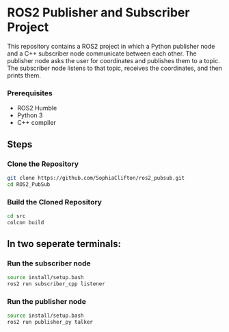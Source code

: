 # ROS2 Publisher and Subscriber Project

This repository contains a ROS2 project in which a Python publisher node and a C++ subscriber node communicate between each other. The publisher node asks the user for coordinates and publishes them to a topic. The subscriber node listens to that topic, receives the coordinates, and then prints them.

### Prerequisites
- ROS2 Humble 
- Python 3
- C++ compiler

## Steps
### Clone the Repository
```bash
git clone https://github.com/SophiaClifton/ros2_pubsub.git
cd ROS2_PubSub
```
### Build the Cloned Repository
```bash
cd src
colcon build
```
## In two seperate terminals: 
### Run the subscriber node
```bash
source install/setup.bash
ros2 run subscriber_cpp listener
```
### Run the publisher node
```bash
source install/setup.bash
ros2 run publisher_py talker
```
